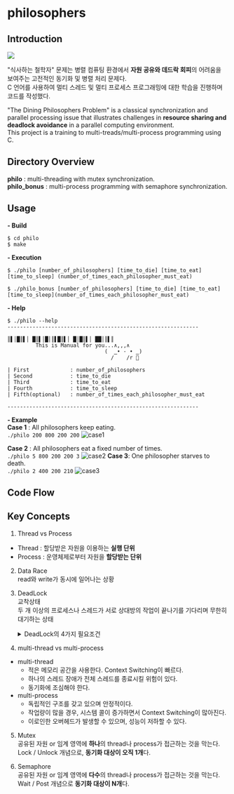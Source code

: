 # philosophers

## Introduction

![](https://commons.wikimedia.org/wiki/File:An_illustration_of_the_dining_philosophers_problem.png)

"식사하는 철학자" 문제는 병렬 컴퓨팅 환경에서 **자원 공유와 데드락 회피**의 어려움을 보여주는 고전적인 동기화 및 병렬 처리 문제다. \
C 언어를 사용하여 멀티 스레드 및 멀티 프로세스 프로그래밍에 대한 학습을 진행하며 코드를 작성했다.

"The Dining Philosophers Problem" is a classical synchronization and parallel processing issue that illustrates challenges in **resource sharing and deadlock avoidance** in a parallel computing environment. \
This project is a training to multi-treads/multi-process programming using C.

## Directory Overview

**philo** : multi-threading with mutex synchronization. \
**philo_bonus** : multi-process programming with semaphore synchronization.

## Usage

**- Build**

```
$ cd philo
$ make
```

**- Execution**

```
$ ./philo [number_of_philosophers] [time_to_die] [time_to_eat] [time_to_sleep] (number_of_times_each_philosopher_must_eat)

$ ./philo_bonus [number_of_philosophers] [time_to_die] [time_to_eat] [time_to_sleep](number_of_times_each_philosopher_must_eat)
```

**- Help**

```
$ ./philo --help
-------------------------------------------------------------

║▌│█║▌│ █║▌│█│║▌█║▌│ █│█║▌│ ██│║▌║
         This is Manual for you...∧,,,∧
                               (  ̳• · • ̳)
                                 /    /r 🎁

| First             : number_of_philosophers
| Second            : time_to_die
| Third             : time_to_eat
| Fourth            : time_to_sleep
| Fifth(optional)   : number_of_times_each_philosopher_must_eat

-------------------------------------------------------------
```

**- Example** \
**Case 1** : All philosophers keep eating. \
`./philo 200 800 200 200`
![case1](https://github.com/ebcode2021/philosophers/assets/84271971/059c73be-6b4f-468a-aa2c-e13140b2d99d)

**Case 2** : All philosophers eat a fixed number of times. \
`./philo 5 800 200 200 3`
![case2](https://github.com/ebcode2021/philosophers/assets/84271971/483471c3-6840-4873-8eac-0bb7adaa1fd8)
**Case 3**: One philosopher starves to death. \
`./philo 2 400 200 210`
![case3](https://github.com/ebcode2021/philosophers/assets/84271971/ff201a2f-028e-45ff-b041-01f6be3bc9fc)

## Code Flow

<!--// 여기에 코드 플로우-->

## Key Concepts

1. Thread vs Process

-   Thread : 할당받은 자원을 이용하는 **실행 단위**
-   Process : 운영체제로부터 자원을 **할당받는 단위**

2. Data Race \
   read와 write가 동시에 일어나는 상황

3. DeadLock \
   교착상태\
   두 개 이상의 프로세스나 스레드가 서로 상대방의 작업이 끝나기를 기다리며 무한히 대기하는 상태
     <details>
     <summary> DeadLock의 4가지 필요조건 </summary>

    - 상호배타(Mutual Exclusion): 자원은 한 번에 하나의 프로세스나 스레드만 사용
    - 점유와 대기(Hold and Wait) : 적어도 하나의 자원을 가진 채로 다른 자원을 대기
    - 비선점(No Preemption) : 이미 할당된 자원을 강제로 빼앗을 수 없다.
    - 환형 대기(Circular Wait) : 순환 형태로 자원을 대기
      </details>

4. multi-thread vs multi-process

-   multi-thread
    -   적은 메모리 공간을 사용한다. Context Switching이 빠르다.
    -   하나의 스레드 장애가 전체 스레드를 종료시킬 위험이 있다.
    -   동기화에 조심해야 한다.
-   multi-process
    -   독립적인 구조를 갖고 있으며 안정적이다.
    -   작업량이 많을 경우, 시스템 콜이 증가하면서 Context Switching이 많아진다.
    -   이로인한 오버헤드가 발생할 수 있으며, 성능이 저하할 수 있다.

5. Mutex \
   공유된 자원 or 임계 영역에 **하나**의 thread나 process가 접근하는 것을 막는다. \
   Lock / Unlock 개념으로, **동기화 대상이 오직 1개**다.

6. Semaphore \
   공유된 자원 or 임계 영역에 **다수**의 thread나 process가 접근하는 것을 막는다.
   Wait / Post 개념으로 **동기화 대상이 N개**다.
